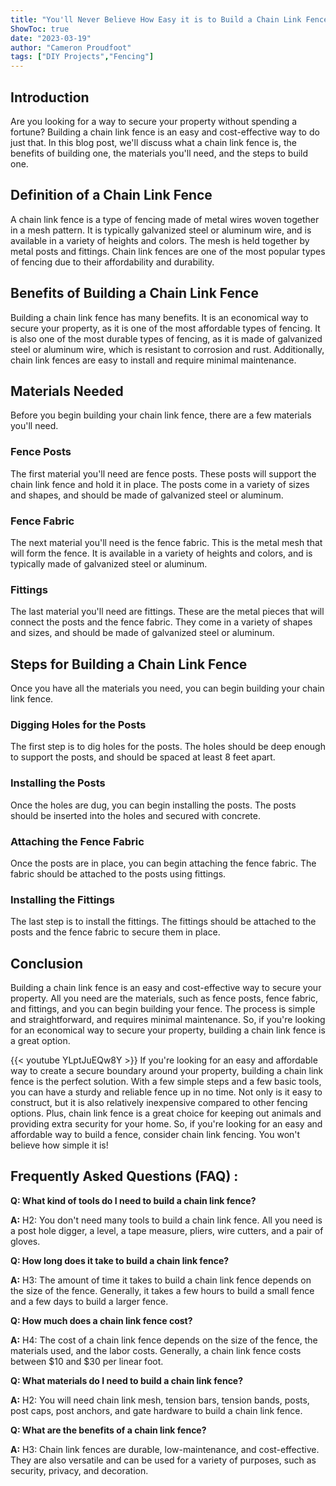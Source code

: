```yaml
---
title: "You'll Never Believe How Easy it is to Build a Chain Link Fence!"
ShowToc: true 
date: "2023-03-19"
author: "Cameron Proudfoot" 
tags: ["DIY Projects","Fencing"]
---
```

## Introduction

Are you looking for a way to secure your property without spending a fortune? Building a chain link fence is an easy and cost-effective way to do just that. In this blog post, we'll discuss what a chain link fence is, the benefits of building one, the materials you'll need, and the steps to build one. 

## Definition of a Chain Link Fence

A chain link fence is a type of fencing made of metal wires woven together in a mesh pattern. It is typically galvanized steel or aluminum wire, and is available in a variety of heights and colors. The mesh is held together by metal posts and fittings. Chain link fences are one of the most popular types of fencing due to their affordability and durability.

## Benefits of Building a Chain Link Fence

Building a chain link fence has many benefits. It is an economical way to secure your property, as it is one of the most affordable types of fencing. It is also one of the most durable types of fencing, as it is made of galvanized steel or aluminum wire, which is resistant to corrosion and rust. Additionally, chain link fences are easy to install and require minimal maintenance. 

## Materials Needed

Before you begin building your chain link fence, there are a few materials you'll need. 

### Fence Posts

The first material you'll need are fence posts. These posts will support the chain link fence and hold it in place. The posts come in a variety of sizes and shapes, and should be made of galvanized steel or aluminum. 

### Fence Fabric

The next material you'll need is the fence fabric. This is the metal mesh that will form the fence. It is available in a variety of heights and colors, and is typically made of galvanized steel or aluminum. 

### Fittings

The last material you'll need are fittings. These are the metal pieces that will connect the posts and the fence fabric. They come in a variety of shapes and sizes, and should be made of galvanized steel or aluminum. 

## Steps for Building a Chain Link Fence

Once you have all the materials you need, you can begin building your chain link fence. 

### Digging Holes for the Posts

The first step is to dig holes for the posts. The holes should be deep enough to support the posts, and should be spaced at least 8 feet apart. 

### Installing the Posts

Once the holes are dug, you can begin installing the posts. The posts should be inserted into the holes and secured with concrete. 

### Attaching the Fence Fabric

Once the posts are in place, you can begin attaching the fence fabric. The fabric should be attached to the posts using fittings. 

### Installing the Fittings

The last step is to install the fittings. The fittings should be attached to the posts and the fence fabric to secure them in place. 

## Conclusion

Building a chain link fence is an easy and cost-effective way to secure your property. All you need are the materials, such as fence posts, fence fabric, and fittings, and you can begin building your fence. The process is simple and straightforward, and requires minimal maintenance. So, if you're looking for an economical way to secure your property, building a chain link fence is a great option.

{{< youtube YLptJuEQw8Y >}} 
If you're looking for an easy and affordable way to create a secure boundary around your property, building a chain link fence is the perfect solution. With a few simple steps and a few basic tools, you can have a sturdy and reliable fence up in no time. Not only is it easy to construct, but it is also relatively inexpensive compared to other fencing options. Plus, chain link fence is a great choice for keeping out animals and providing extra security for your home. So, if you're looking for an easy and affordable way to build a fence, consider chain link fencing. You won't believe how simple it is!

## Frequently Asked Questions (FAQ) :
**Q: What kind of tools do I need to build a chain link fence?**

**A:** H2: You don't need many tools to build a chain link fence. All you need is a post hole digger, a level, a tape measure, pliers, wire cutters, and a pair of gloves.

**Q: How long does it take to build a chain link fence?**

**A:** H3: The amount of time it takes to build a chain link fence depends on the size of the fence. Generally, it takes a few hours to build a small fence and a few days to build a larger fence.

**Q: How much does a chain link fence cost?**

**A:** H4: The cost of a chain link fence depends on the size of the fence, the materials used, and the labor costs. Generally, a chain link fence costs between $10 and $30 per linear foot. 

**Q: What materials do I need to build a chain link fence?**

**A:** H2: You will need chain link mesh, tension bars, tension bands, posts, post caps, post anchors, and gate hardware to build a chain link fence. 

**Q: What are the benefits of a chain link fence?**

**A:** H3: Chain link fences are durable, low-maintenance, and cost-effective. They are also versatile and can be used for a variety of purposes, such as security, privacy, and decoration.





